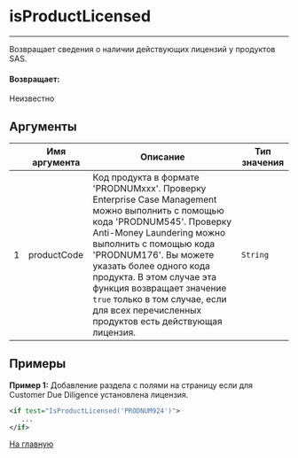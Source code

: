 # isProductLicensed

---

Возвращает сведения о наличии действующих лицензий у продуктов SAS.

#### Возвращает:

Неизвестно

## Аргументы

|  | Имя аргумента | Описание | Тип значения |
| --- | --- | --- | --- |
| 1 | productCode | Код продукта в формате 'PRODNUMxxx'. Проверку Enterprise Case Management можно выполнить с помощью кода 'PRODNUM545'. Проверку Anti-Money Laundering можно выполнить с помощью кода 'PRODNUM176'. Вы можете указать более одного кода продукта. В этом случае эта функция возвращает значение `true` только в том случае, если для всех перечисленных продуктов есть действующая лицензия. | `String` |

## Примеры

**Пример 1:** Добавление раздела с полями на страницу если для Customer Due Diligence установлена лицензия.
```xml
<if test="IsProductLicensed('PRODNUM924')">
   ...
</if>
```



[На главную](./)